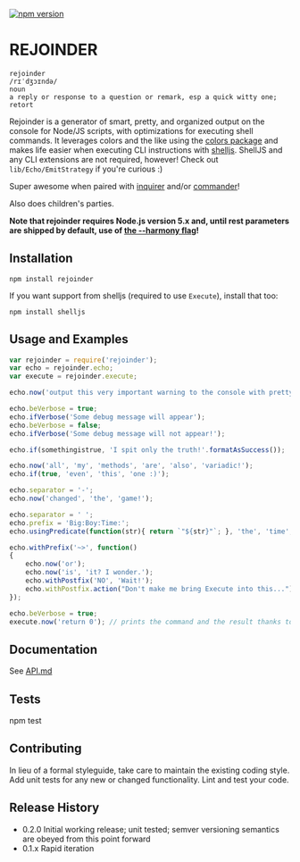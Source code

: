 [![npm version](https://badge.fury.io/js/rejoinder.svg)](https://badge.fury.io/js/rejoinder)

# REJOINDER

    rejoinder
    /rɪˈdʒɔɪndə/
    noun
    a reply or response to a question or remark, esp a quick witty one; retort

Rejoinder is a generator of smart, pretty, and organized output on the console for Node/JS scripts, with optimizations
for executing shell commands. It leverages colors and the like using the [colors package](https://www.npmjs.com/package/colors)
and makes life easier when executing CLI instructions with [shelljs](https://www.npmjs.com/package/shelljs). ShellJS and
any CLI extensions are not required, however! Check out `lib/Echo/EmitStrategy` if you're curious :)

Super awesome when paired with [inquirer](https://www.npmjs.com/package/inquirer) and/or [commander](https://www.npmjs.com/package/commander)!

Also does children's parties.

**Note that rejoinder requires Node.js version 5.x and, until rest parameters are shipped by default, use of [the --harmony flag](https://nodejs.org/en/docs/es6/#which-features-are-behind-the-es_staging-flag)!**

## Installation

```shell
npm install rejoinder
```

If you want support from shelljs (required to use `Execute`), install that too:

```shell
npm install shelljs
```

## Usage and Examples

```javascript
var rejoinder = require('rejoinder');
var echo = rejoinder.echo;
var execute = rejoinder.execute;

echo.now('output this very important warning to the console with pretty colors'.formatAsWarning());

echo.beVerbose = true;
echo.ifVerbose('Some debug message will appear');
echo.beVerbose = false;
echo.ifVerbose('Some debug message will not appear!');

echo.if(somethingistrue, 'I spit only the truth!'.formatAsSuccess());

echo.now('all', 'my', 'methods', 'are', 'also', 'variadic!');
echo.if(true, 'even', 'this', 'one :)');

echo.separator = '-';
echo.now('changed', 'the', 'game!');

echo.separator = ' ';
echo.prefix = 'Big:Boy:Time:';
echo.usingPredicate(function(str){ return `"${str}"`; }, 'the', 'time', 'for', 'fun and games is', 'over!');

echo.withPrefix('~>', function()
{
    echo.now('or');
    echo.now('is', 'it? I wonder.');
    echo.withPostfix('NO', 'Wait!');
    echo.withPostfix.action("Don't make me bring Execute into this...");
});

echo.beVerbose = true;
execute.now('return 0'); // prints the command and the result thanks to echo.beVerbose!
```

## Documentation
See [API.md](API.md)

## Tests

  npm test

## Contributing

In lieu of a formal styleguide, take care to maintain the existing coding style.
Add unit tests for any new or changed functionality. Lint and test your code.

## Release History

* 0.2.0 Initial working release; unit tested; semver versioning semantics are obeyed from this point forward
* 0.1.x Rapid iteration
